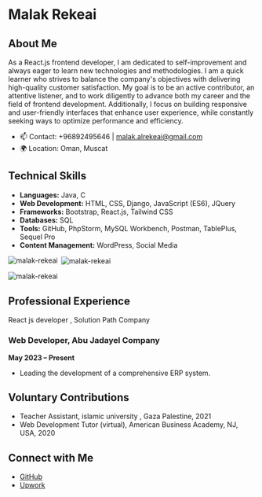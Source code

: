 # Malak Rekeai

## About Me

As a React.js frontend developer, I am dedicated to self-improvement and always eager to learn new technologies and methodologies. I am a quick learner who strives to balance the company's objectives with delivering high-quality customer satisfaction. My goal is to be an active contributor, an attentive listener, and to work diligently to advance both my career and the field of frontend development. Additionally, I focus on building responsive and user-friendly interfaces that enhance user experience, while constantly
seeking ways to optimize performance and efficiency.

- 📫 Contact: +96892495646 | malak.alrekeai@gmail.com
- 🌍 Location: Oman, Muscat

## Technical Skills

- **Languages:** Java, C
- **Web Development:** HTML, CSS, Django, JavaScript (ES6), JQuery
- **Frameworks:** Bootstrap, React.js, Tailwind CSS
- **Databases:** SQL
- **Tools:** GitHub, PhpStorm, MySQL Workbench, Postman, TablePlus, Sequel Pro
- **Content Management:** WordPress, Social Media


<p><img align="left" src="https://github-readme-stats.vercel.app/api/top-langs?username=malak-rekeai&show_icons=true&locale=en&layout=compact" alt="malak-rekeai" /></p>

<p>&nbsp;<img align="center" src="https://github-readme-stats.vercel.app/api?username=malak-rekeai&show_icons=true&locale=en" alt="malak-rekeai" /></p>

<p><img align="center" src="https://github-readme-streak-stats.herokuapp.com/?user=malak-rekeai&" alt="malak-rekeai" /></p>

## Professional Experience
React js developer , Solution Path Company 

### Web Developer, Abu Jadayel Company
**May 2023 – Present**
- Leading the development of a comprehensive ERP system.


## Voluntary Contributions



- Teacher Assistant, islamic university , Gaza Palestine, 2021
- Web Development Tutor (virtual), American Business Academy, NJ, USA, 2020

## Connect with Me

- [GitHub](https://github.com/malak-rekeai)
- [Upwork](https://www.upwork.com/freelancers/malakr)
